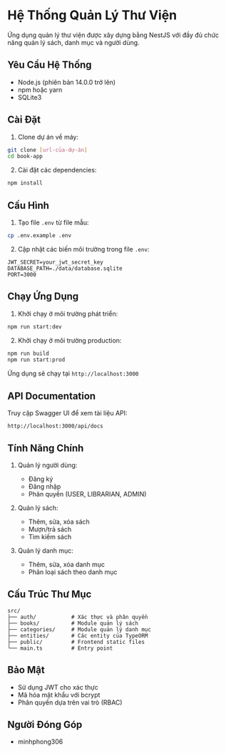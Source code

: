 
# Hệ Thống Quản Lý Thư Viện

Ứng dụng quản lý thư viện được xây dựng bằng NestJS với đầy đủ chức năng quản lý sách, danh mục và người dùng.

## Yêu Cầu Hệ Thống

- Node.js (phiên bản 14.0.0 trở lên)
- npm hoặc yarn
- SQLite3

## Cài Đặt

1. Clone dự án về máy:
```bash
git clone [url-của-dự-án]
cd book-app
```

2. Cài đặt các dependencies:
```bash
npm install
```

## Cấu Hình

1. Tạo file `.env` từ file mẫu:
```bash
cp .env.example .env
```

2. Cập nhật các biến môi trường trong file `.env`:
```
JWT_SECRET=your_jwt_secret_key
DATABASE_PATH=./data/database.sqlite
PORT=3000
```

## Chạy Ứng Dụng

1. Khởi chạy ở môi trường phát triển:
```bash
npm run start:dev
```

2. Khởi chạy ở môi trường production:
```bash
npm run build
npm run start:prod
```

Ứng dụng sẽ chạy tại `http://localhost:3000`

## API Documentation

Truy cập Swagger UI để xem tài liệu API:
```
http://localhost:3000/api/docs
```

## Tính Năng Chính

1. Quản lý người dùng:
   - Đăng ký
   - Đăng nhập
   - Phân quyền (USER, LIBRARIAN, ADMIN)

2. Quản lý sách:
   - Thêm, sửa, xóa sách
   - Mượn/trả sách
   - Tìm kiếm sách

3. Quản lý danh mục:
   - Thêm, sửa, xóa danh mục
   - Phân loại sách theo danh mục

## Cấu Trúc Thư Mục

```
src/
├── auth/           # Xác thực và phân quyền
├── books/          # Module quản lý sách
├── categories/     # Module quản lý danh mục
├── entities/       # Các entity của TypeORM
├── public/         # Frontend static files
└── main.ts         # Entry point
```

## Bảo Mật

- Sử dụng JWT cho xác thực
- Mã hóa mật khẩu với bcrypt
- Phân quyền dựa trên vai trò (RBAC)

## Người Đóng Góp

- minhphong306